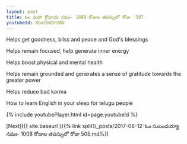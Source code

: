 ```yaml
---
layout: post
title: ఓం మహా క్రోధాయ నమః- 1008 రోజుల తపస్సులో రోజు  507
youtubeId: XbaCbVbhYKk
---
```

 
 
Helps get goodness, bliss and peace and God's blessings
 
Helps remain focused, help generate inner energy 
 
Helps boost physical and mental health 
 
Helps remain grounded and generates a sense of gratitude towards the greater power 
 
Helps reduce bad karma
 
How to learn English in your sleep for telugu people
 
 
 
 


{% include youtubePlayer.html id=page.youtubeId %}
 
[Next]({{ site.baseurl }}{% link split1/_posts/2017-08-12-ఓం సుబందయ్యా నమః- 1008 రోజుల తపస్సులో రోజు  505.md%})
 
